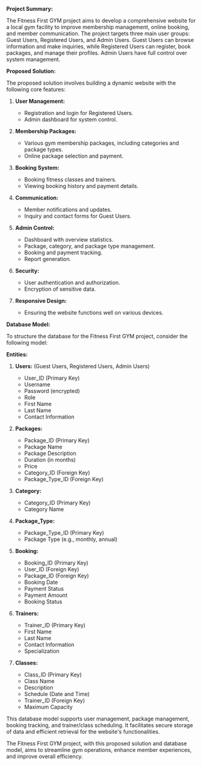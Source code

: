 **Project Summary:**

The Fitness First GYM project aims to develop a comprehensive website for a local gym facility to improve membership management, online booking, and member communication. The project targets three main user groups: Guest Users, Registered Users, and Admin Users. Guest Users can browse information and make inquiries, while Registered Users can register, book packages, and manage their profiles. Admin Users have full control over system management.

**Proposed Solution:**

The proposed solution involves building a dynamic website with the following core features:

1. **User Management:**
   - Registration and login for Registered Users.
   - Admin dashboard for system control.

2. **Membership Packages:**
   - Various gym membership packages, including categories and package types.
   - Online package selection and payment.

3. **Booking System:**
   - Booking fitness classes and trainers.
   - Viewing booking history and payment details.

4. **Communication:**
   - Member notifications and updates.
   - Inquiry and contact forms for Guest Users.

5. **Admin Control:**
   - Dashboard with overview statistics.
   - Package, category, and package type management.
   - Booking and payment tracking.
   - Report generation.

6. **Security:**
   - User authentication and authorization.
   - Encryption of sensitive data.
   
7. **Responsive Design:**
   - Ensuring the website functions well on various devices.

**Database Model:**

To structure the database for the Fitness First GYM project, consider the following model:

**Entities:**

1. **Users:** (Guest Users, Registered Users, Admin Users)
   - User_ID (Primary Key)
   - Username
   - Password (encrypted)
   - Role
   - First Name
   - Last Name
   - Contact Information

2. **Packages:**
   - Package_ID (Primary Key)
   - Package Name
   - Package Description
   - Duration (in months)
   - Price
   - Category_ID (Foreign Key)
   - Package_Type_ID (Foreign Key)

3. **Category:**
   - Category_ID (Primary Key)
   - Category Name

4. **Package_Type:**
   - Package_Type_ID (Primary Key)
   - Package Type (e.g., monthly, annual)

5. **Booking:**
   - Booking_ID (Primary Key)
   - User_ID (Foreign Key)
   - Package_ID (Foreign Key)
   - Booking Date
   - Payment Status
   - Payment Amount
   - Booking Status

6. **Trainers:**
   - Trainer_ID (Primary Key)
   - First Name
   - Last Name
   - Contact Information
   - Specialization

7. **Classes:**
   - Class_ID (Primary Key)
   - Class Name
   - Description
   - Schedule (Date and Time)
   - Trainer_ID (Foreign Key)
   - Maximum Capacity

This database model supports user management, package management, booking tracking, and trainer/class scheduling. It facilitates secure storage of data and efficient retrieval for the website's functionalities.

The Fitness First GYM project, with this proposed solution and database model, aims to streamline gym operations, enhance member experiences, and improve overall efficiency.